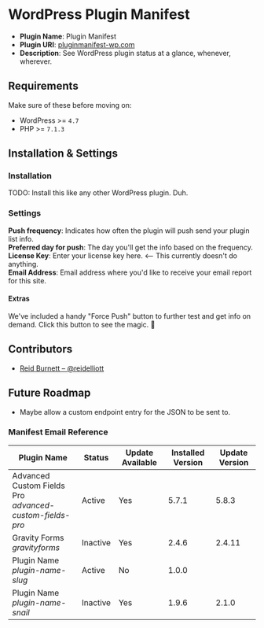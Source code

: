 # WordPress Plugin Manifest 


 * **Plugin Name**: Plugin Manifest
 * **Plugin URI**: [pluginmanifest-wp.com](https://pluginmanifest-wp.com)
 * **Description**: See WordPress plugin status at a glance, whenever, wherever.


## Requirements
Make sure of these before moving on:

* WordPress >= `4.7`
* PHP >= `7.1.3`

## Installation & Settings

### Installation
TODO: Install this like any other WordPress plugin. Duh.

### Settings
**Push frequency**: Indicates how often the plugin will push send your plugin list info.  
**Preferred day for push**: The day you'll get the info based on the frequency.  
**License Key**: Enter your license key here. <-- This currently doesn't do anything.  
**Email Address**: Email address where you'd like to receive your email report for this site.

#### Extras
We've included a handy "Force Push" button to further test and get info on demand. Click this button to see the magic. 🤔

## Contributors
* [Reid Burnett – @reidelliott](https://profiles.wordpress.org/reidelliott/)

## Future Roadmap
* Maybe allow a custom endpoint entry for the JSON to be sent to.

### Manifest Email Reference
|Plugin Name|Status|Update Available|Installed Version|Update Version|
|---|---|---|---|---|
| Advanced Custom Fields Pro <br><sm>*advanced-custom-fields-pro*</sm> | Active  | Yes | 5.7.1 | 5.8.3  |
| Gravity Forms <br><sm>*gravityforms*</sm>| Inactive  | Yes | 2.4.6 | 2.4.11  |
| Plugin Name  <br><sm>*plugin-name-slug*</sm>| Active | No | 1.0.0 |  |
| Plugin Name  <br><sm>*plugin-name-snail*</sm>| Inactive | Yes | 1.9.6 | 2.1.0 | 